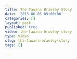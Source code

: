```yaml
---
title: The Tawana Brawley Story
date: '2013-06-03 09:00:00'
categories: []
layout: post
published: true
video: the-tawana-brawley-story
type: video
slug: the-tawana-brawley-story
tags: []

---
```

